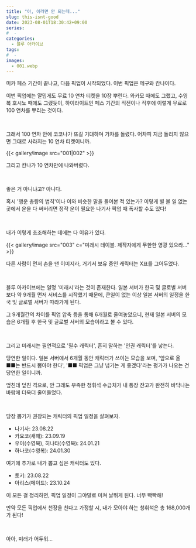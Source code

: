 ```yaml
---
title: "아, 이러면 안 되는데..."
slug: this-isnt-good
date: 2023-08-01T18:30:42+09:00
series:
#  - 
categories:
  - 블루 아카이브
tags:
#  - 
images:
  - 001.webp
---
```


미카 페스 기간이 끝나고, 다음 픽업이 시작되었다. 이번 픽업은 메구와 칸나이다.

이번 픽업에는 얄밉게도 무료 10 연차 티켓을 10장 뿌린다. 와카모 때에도 그랬고, 수영복 호시노 때에도 그랬듯이, 하이라이트인 페스 기간의 직전이나 직후에 이렇게 무료로 100 연차를 뿌리는 것이다.

&nbsp;

그래서 100 연차 안에 코코나가 뜨길 기대하며 가챠를 돌렸다. 어차피 지금 돌리지 않으면 그대로 사라지는 10 연차 티켓이니까.

{{< gallery/image src="001|002" >}}

그리고 칸나가 10 연차만에 나와버렸다.

&nbsp;

좋은 거 아니냐고? 아니다.

혹시 '행운 총량의 법칙'이나 이와 비슷한 말을 들어본 적 있는가? 이렇게 별 볼 일 없는 곳에서 운을 다 써버리면 정작 운이 필요한 나기사 픽업 때 폭사할 수도 있다!

&nbsp;

내가 이렇게 초조해하는 데에는 다 이유가 있다.

{{< gallery/image src="003" c="미래시 테이블. 제작자에게 무한한 영광 있으라..." >}}

다른 사람이 먼저 손을 댄 이미지라, 거기서 보유 중인 캐릭터는 X표를 그어두었다.

&nbsp;

블루 아카이브에는 일명 '미래시'라는 것이 존재한다. 일본 서버가 한국 및 글로벌 서버보다 약 9개월 먼저 서비스를 시작했기 때문에, 큰일이 없는 이상 일본 서버의 일정을 한국 및 글로벌 서버가 따라가게 된다.

그 9개월간의 차이를 픽업 압축 등을 통해 6개월로 줄여놓았으니, 현재 일본 서버의 모습은 6개월 후 한국 및 글로벌 서버의 모습이라고 볼 수 있다.

&nbsp;

그리고 미래시는 필연적으로 '필수 캐릭터', 흔히 말하는 '인권 캐릭터'를 낳는다.

당연한 일이다. 일본 서버에서 6개월 동안 캐릭터가 쓰이는 모습을 보며, '앞으로 올 ■■는 반드시 뽑아야 한다', '■■ 픽업은 그냥 넘기는 게 좋겠다'라는 평가가 나오는 건 당연한 일이니까.

엎친데 덮친 격으로, 안 그래도 부족한 청휘석 수급처가 내 통장 잔고가 완전히 바닥나는 바람에 더욱더 줄어들었다.

&nbsp;

당장 뽑기가 권장되는 캐릭터의 픽업 일정을 살펴보자.

* 나기사: 23.08.22
* 카요코(새해): 23.09.19
* 우이(수영복), 히나타(수영복): 24.01.21
* 하나코(수영복): 24.01.30

여기에 추가로 내가 뽑고 싶은 캐릭터도 있다.

* 토키: 23.08.22
* 아리스(메이드): 23.10.24

이 모든 걸 정리하면, 픽업 일정이 그야말로 미쳐 날뛰게 된다. 너무 빡빡해!

만약 모든 픽업에서 천장을 친다고 가정할 시, 내가 모아야 하는 청휘석은 총 168,000개가 된다!

&nbsp;

아아, 미래가 어두워...
